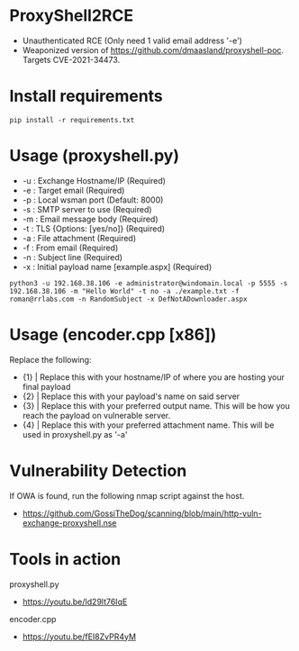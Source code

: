 # ProxyShell2RCE
* Unauthenticated RCE (Only need 1 valid email address '-e')
* Weaponized version of https://github.com/dmaasland/proxyshell-poc. Targets CVE-2021-34473.

# Install requirements
```
pip install -r requirements.txt
```

# Usage (proxyshell.py)
* -u : Exchange Hostname/IP (Required)
* -e : Target email (Required)
* -p : Local wsman port (Default: 8000)
* -s : SMTP server to use (Required)
* -m : Email message body (Required)
* -t : TLS {Options: [yes/no]} (Required)
* -a : File attachment (Required)
* -f : From email (Required)
* -n : Subject line (Required)
* -x : Initial payload name [example.aspx] (Required)
```
python3 -u 192.168.38.106 -e administrator@windomain.local -p 5555 -s 192.168.38.106 -m "Hello World" -t no -a ./example.txt -f roman@rrlabs.com -n RandomSubject -x DefNotADownloader.aspx
```

# Usage (encoder.cpp [x86])
Replace the following:
* {1} | Replace this with your hostname/IP of where you are hosting your final payload
* {2} | Replace this with your payload's name on said server
* {3} | Replace this with your preferred output name. This will be how you reach the payload on vulnerable server.
* {4} | Replace this with your preferred attachment name. This will be used in proxyshell.py as '-a'

# Vulnerability Detection
If OWA is found, run the following nmap script against the host.
* https://github.com/GossiTheDog/scanning/blob/main/http-vuln-exchange-proxyshell.nse

# Tools in action
proxyshell.py
* https://youtu.be/Id29lt76IqE

encoder.cpp
* https://youtu.be/fEI8ZvPR4yM
